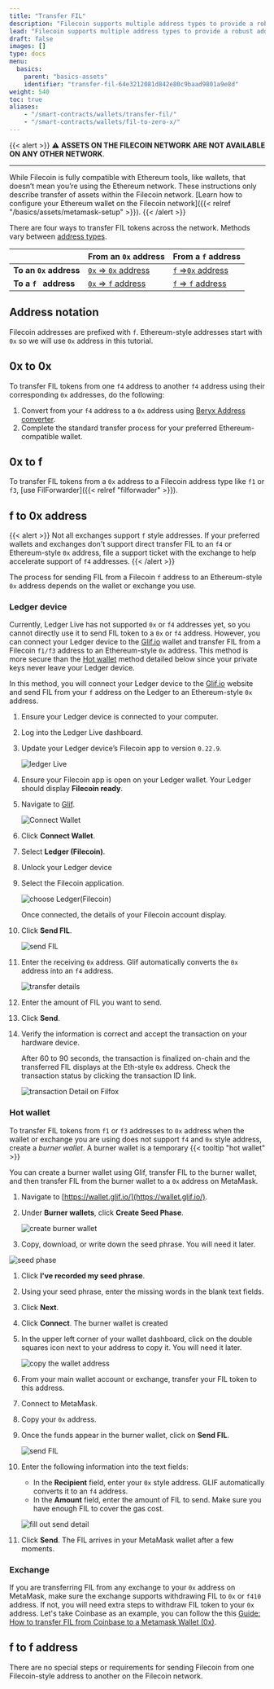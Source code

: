 ```yaml
---
title: "Transfer FIL"
description: "Filecoin supports multiple address types to provide a robust address format that is secure, reliable, and scalable. The process for transferring FIL between addresses can be a bit nuanced. This page explains the process for transferring FIL."
lead: "Filecoin supports multiple address types to provide a robust address format that is secure, reliable, and scalable. The process for transferring FIL between addresses can be a bit nuanced. This page explains the process for transferring FIL."
draft: false
images: []
type: docs
menu:
  basics:
    parent: "basics-assets"
    identifier: "transfer-fil-64e3212081d842e80c9baad9801a9e8d"
weight: 540
toc: true
aliases:
    - "/smart-contracts/wallets/transfer-fil/"
    - "/smart-contracts/wallets/fil-to-zero-x/"
---
```


{{< alert >}}
⚠️ **ASSETS ON THE FILECOIN NETWORK ARE NOT AVAILABLE ON ANY OTHER NETWORK**.<hr> While Filecoin is fully compatible with Ethereum tools, like wallets, that doesn’t mean you’re using the Ethereum network. These instructions only describe transfer of assets within the Filecoin network. [Learn how to configure your Ethereum wallet on the Filecoin network]({{< relref "/basics/assets/metamask-setup" >}}).
{{< /alert >}}

There are four ways to transfer FIL tokens across the network. Methods vary between [address types](https://docs.filecoin.io/basics/the-blockchain/addresses/).

|   | From an `0x` address | From a `f` address |
| --- | --- | --- |
| **To an `0x` address** | [`0x` => `0x` address](#eth-style-address-to-eth-style-address) | [`f` =>`0x` address](#filecoin-to-eth-style-address) |
| **To a `f ` address** | [`0x` => `f` address](#eth-style-address-to-filecoin) | [`f` => `f` address](#filecoin-to-filecoin) |

## Address notation

Filecoin addresses are prefixed with `f`. Ethereum-style addresses start with `0x` so we will use `0x` address in this tutorial. 

## 0x to 0x

To transfer FIL tokens from one `f4` address to another `f4` address using their corresponding `0x` addresses, do the following:

1. Convert from your `f4` address to a `0x` address using [Beryx Address converter](https://beryx.zondax.ch/address_converter).
1. Complete the standard transfer process for your preferred Ethereum-compatible wallet.

## 0x to f 

To transfer FIL tokens from a `0x` address to a Filecoin address type like `f1` or `f3`, [use FilForwarder]({{< relref "filforwader" >}}).

## f to 0x address

{{< alert >}}
Not all exchanges support `f` style addresses.
If your preferred wallets and exchanges don't support direct transfer FIL to an `f4` or Ethereum-style `0x` address, file a support ticket with the exchange to help accelerate support of `f4` addresses.
{{< /alert >}}

The process for sending FIL from a Filecoin `f` address to an Ethereum-style `0x`  address depends on the wallet or exchange you use. 

### Ledger device

Currently, Ledger Live has not supported `0x` or `f4` addresses yet, so you cannot directly use it to send FIL token to a `0x` or `f4`  address. However, you can connect your Ledger device to the [Glif.io](https://www.glif.io/s) wallet and transfer FIL from a Filecoin `f1/f3` address to an Ethereum-style `0x` address. This method is more secure than the [Hot wallet](#hot-wallet) method detailed below since your private keys never leave your Ledger device.

In this method, you will connect your Ledger device to the [Glif.io](https://www.glif.io/) website and send FIL from your `f` address on the Ledger to an Ethereum-style `0x` address.

1. Ensure your Ledger device is connected to your computer.
1. Log into the Ledger Live dashboard.
1. Update your Ledger device’s Filecoin app to version `0.22.9`.

   ![ledger Live](ledgerLive.png)

1. Ensure your Filecoin app is open on your Ledger wallet. Your Ledger should display **Filecoin ready**.

1. Navigate to [Glif](https://glif.io).

   ![Connect Wallet](connectWallet.png)
1. Click **Connect Wallet**.
1. Select **Ledger (Filecoin)**.
1. Unlock your Ledger device
1. Select the Filecoin application.

   ![choose Ledger(Filecoin)](LedgerFilecoin.png)

   Once connected, the details of your Filecoin account display. 
1. Click **Send FIL**.

   ![send FIL](sendFIL.png)

1. Enter the receiving `0x` address. Glif automatically converts the `0x` address into an `f4` address.

   ![transfer details](sendDetail.png)

1. Enter the amount of FIL you want to send. 
1. Click **Send**.

1. Verify the information is correct and accept the transaction on your hardware device.

   After 60 to 90 seconds, the transaction is finalized on-chain and the transferred FIL displays at the Eth-style `0x` address. Check the transaction status by clicking the transaction ID link.

   ![transaction Detail on Filfox](transactionDetail.png)

### Hot wallet

To transfer FIL tokens from `f1` or `f3` addresses to `0x` address when the wallet or exchange you are using does not support `f4` and `0x` style address, create a _burner wallet_. A burner wallet is a temporary {{< tooltip "hot wallet" >}}  

You can create a burner wallet using Glif, transfer FIL to the burner wallet, and then transfer FIL from the burner wallet to a `0x` address on MetaMask.

1. Navigate to [https://wallet.glif.io/](https://wallet.glif.io/). 
1. Under **Burner wallets**, click **Create Seed Phase**.

   ![create burner wallet](burnerWallet.png)

1.  Copy, download, or write down the seed phrase. You will need it later.

   ![seed phase](seedPhase.png)

1. Click **I've recorded my seed phrase**. 
1. Using your seed phrase, enter the missing words in the blank text fields. 
1. Click **Next**.
1. Click **Connect**. The burner wallet is created 
1. In the upper left corner of your wallet dashboard, click on the double squares icon next to your address to copy it. You will need it later.

   ![copy the wallet address](walletAddress.png)

1. From your main wallet account or exchange, transfer your FIL token to this address.
1. Connect to MetaMask.
1. Copy your `0x` address.
1. Once the funds appear in the burner wallet, click on **Send FIL**.

   ![send FIL](sendFIL.png)

1. Enter the following information into the text fields:
   - In the **Recipient** field, enter your `0x` style address. GLIF automatically converts it to an `f4` address.
   - In the **Amount** field, enter the amount of FIL to send. Make sure you have enough FIL to cover the gas cost.

   ![fill out send detail](sendDetail.png)

1. Click **Send**. The FIL arrives in your MetaMask wallet after a few moments.

### Exchange

If you are transferring FIL from any exchange to your `0x` address on MetaMask, make sure the exchange supports withdrawing FIL to `0x` or `f410` address. If not, you will need extra steps to withdraw FIL token to your `0x` address. Let's take Coinbase as an example, you can follow the this [Guide: How to transfer FIL from Coinbase to a Metamask Wallet (0x)](https://filecointldr.io/article/guide-how-to-transfer-fil-from-coinbase-to-a-metamask-wallet-0x).

## f to f address

There are no special steps or requirements for sending Filecoin from one Filecoin-style address to another on the Filecoin network.

